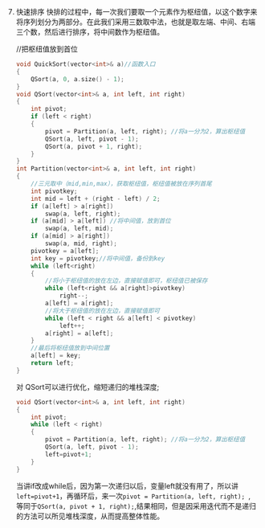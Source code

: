 7. 快速排序
	快排的过程中，每一次我们要取一个元素作为枢纽值，以这个数字来将序列划分为两部分。在此我们采用三数取中法，也就是取左端、中间、右端三个数，然后进行排序，将中间数作为枢纽值。

	//把枢纽值放到首位
	```cpp
	void QuickSort(vector<int>& a)//函数入口
	{
		QSort(a, 0, a.size() - 1);
	}
	void QSort(vector<int>& a, int left, int right)
	{
		int pivot;
		if (left < right)
		{
			pivot = Partition(a, left, right); //将a一分为2，算出枢纽值
			QSort(a, left, pivot - 1);
			QSort(a, pivot + 1, right);
		}
	}
	int Partition(vector<int>& a, int left, int right)
	{
		//三元取中（mid,min,max），获取枢纽值，枢纽值被放在序列首尾
		int pivotkey;
		int mid = left + (right - left) / 2;
		if (a[left] > a[right])
			swap(a, left, right);
		if (a[mid] > a[left]) //将中间值，放到首位
			swap(a, left, mid);
		if (a[mid] > a[right])
			swap(a, mid, right);
		pivotkey = a[left];
		int key = pivotkey;//将中间值，备份到key
		while (left<right)
		{
			//将小于枢纽值的放在左边，直接赋值即可，枢纽值已被保存
			while (left<right && a[right]>pivotkey)
				right--;
			a[left] = a[right];
			//将大于枢纽值的放在左边，直接赋值即可
			while (left < right && a[left] < pivotkey)
				left++;
			a[right] = a[left];
		}
		//最后将枢纽值放到中间位置
		a[left] = key;
		return left;
	}
	```

	对 QSort可以进行优化，缩短递归的堆栈深度;
	```cpp
	void QSort(vector<int>& a, int left, int right)
	{
		int pivot;
		while (left < right)
		{
			pivot = Partition(a, left, right); //将a一分为2，算出枢纽值
			QSort(a, left, pivot - 1);
			left=pivot+1;
		}
	}
	```
	当讲if改成while后，因为第一次递归以后，变量left就没有用了，所以讲`left=pivot+1`，再循环后，来一次`pivot = Partition(a, left, right); `,等同于`QSort(a, pivot + 1, right);`,结果相同，但是因采用迭代而不是递归的方法可以所见堆栈深度，从而提高整体性能。
